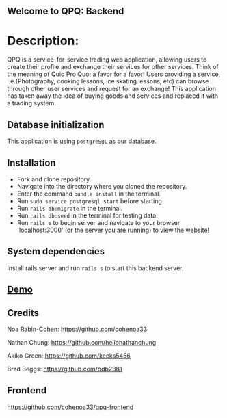 ## Welcome to QPQ: Backend


# Description:

QPQ is a service-for-service trading web application, allowing users to create their profile and exchange their services for other services. Think of the meaning of Quid Pro Quo; a favor for a favor! Users providing a service, i.e.(Photography, cooking lessons, ice skating lessons, etc) can browse through other user services and request for an exchange! This application has taken away the idea of buying goods and services and replaced it with a trading system.

## Database initialization

This application is using `postgreSQL` as our database.

## Installation

- Fork and clone repository.
- Navigate into the directory where you cloned the repository.
- Enter the command `bundle install` in the terminal.
- Run `sudo service postgresql start` before starting
- Run `rails db:migrate` in the terminal.
- Run `rails db:seed` in the terminal for testing data.
- Run `rails s` to begin server and navigate to your browser 'localhost:3000' (or the server you are running) to view the website!

<!-- ## Ruby version

Our application runs on Ruby 2.7.0

For `rvm` users, be sure to run:
```
rvm use ruby 2.7.0
``` -->

## System dependencies

Install rails server and run `rails s` to start this backend server.


## [Demo](https://qpq-client.herokuapp.com/)


## Credits

Noa Rabin-Cohen: https://github.com/cohenoa33

Nathan Chung: https://github.com/hellonathanchung

Akiko Green: https://github.com/keeks5456

Brad Beggs: https://github.com/bdb2381

## Frontend

https://github.com/cohenoa33/qpq-frontend
